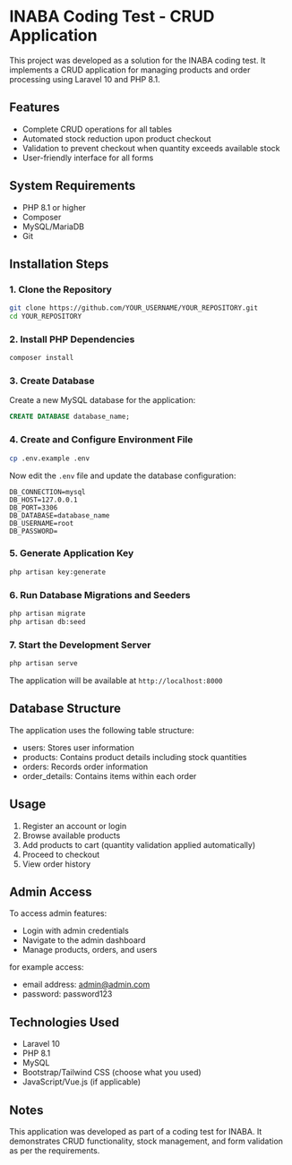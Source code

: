 # INABA Coding Test - CRUD Application

This project was developed as a solution for the INABA coding test. It implements a CRUD application for managing products and order processing using Laravel 10 and PHP 8.1.

## Features

- Complete CRUD operations for all tables
- Automated stock reduction upon product checkout
- Validation to prevent checkout when quantity exceeds available stock
- User-friendly interface for all forms

## System Requirements

- PHP 8.1 or higher
- Composer
- MySQL/MariaDB
- Git

## Installation Steps

### 1. Clone the Repository

```bash
git clone https://github.com/YOUR_USERNAME/YOUR_REPOSITORY.git
cd YOUR_REPOSITORY
```

### 2. Install PHP Dependencies

```bash
composer install
```

### 3. Create Database

Create a new MySQL database for the application:

```sql
CREATE DATABASE database_name;
```

### 4. Create and Configure Environment File

```bash
cp .env.example .env
```

Now edit the `.env` file and update the database configuration:

```
DB_CONNECTION=mysql
DB_HOST=127.0.0.1
DB_PORT=3306
DB_DATABASE=database_name
DB_USERNAME=root
DB_PASSWORD=
```

### 5. Generate Application Key

```bash
php artisan key:generate
```

### 6. Run Database Migrations and Seeders

```bash
php artisan migrate
php artisan db:seed
```

### 7. Start the Development Server

```bash
php artisan serve
```

The application will be available at `http://localhost:8000`

## Database Structure

The application uses the following table structure:

- users: Stores user information
- products: Contains product details including stock quantities
- orders: Records order information
- order_details: Contains items within each order

## Usage

1. Register an account or login
2. Browse available products
3. Add products to cart (quantity validation applied automatically)
4. Proceed to checkout
5. View order history

## Admin Access

To access admin features:
- Login with admin credentials
- Navigate to the admin dashboard
- Manage products, orders, and users

for example access:
- email address: admin@admin.com
- password: password123

## Technologies Used

- Laravel 10
- PHP 8.1
- MySQL
- Bootstrap/Tailwind CSS (choose what you used)
- JavaScript/Vue.js (if applicable)

## Notes

This application was developed as part of a coding test for INABA. It demonstrates CRUD functionality, stock management, and form validation as per the requirements.